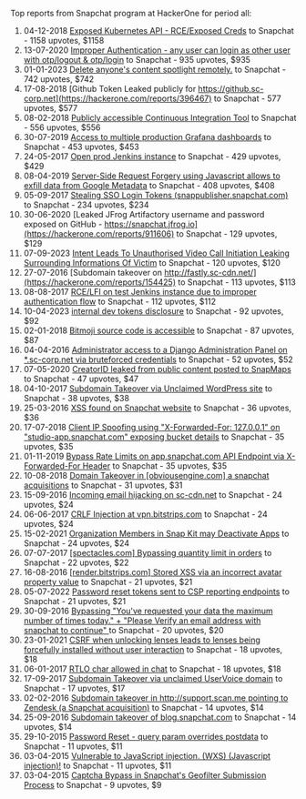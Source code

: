 Top reports from Snapchat program at HackerOne for period all:

1. 04-12-2018 [Exposed Kubernetes API - RCE/Exposed Creds](https://hackerone.com/reports/455645) to Snapchat - 1158 upvotes, $1158
2. 13-07-2020 [Improper Authentication - any user can login as other user with otp/logout & otp/login](https://hackerone.com/reports/921780) to Snapchat - 935 upvotes, $935
3. 01-01-2023 [Delete anyone's content spotlight remotely.](https://hackerone.com/reports/1819832) to Snapchat - 742 upvotes, $742
4. 17-08-2018 [Github Token Leaked publicly for https://github.sc-corp.net](https://hackerone.com/reports/396467) to Snapchat - 577 upvotes, $577
5. 08-02-2018 [Publicly accessible Continuous Integration Tool](https://hackerone.com/reports/313457) to Snapchat - 556 upvotes, $556
6. 30-07-2019 [Access to multiple production Grafana dashboards](https://hackerone.com/reports/663628) to Snapchat - 453 upvotes, $453
7. 24-05-2017 [Open prod Jenkins instance](https://hackerone.com/reports/231460) to Snapchat - 429 upvotes, $429
8. 08-04-2019 [Server-Side Request Forgery using Javascript allows to exfill data from Google Metadata](https://hackerone.com/reports/530974) to Snapchat - 408 upvotes, $408
9. 05-09-2017 [Stealing SSO Login Tokens (snappublisher.snapchat.com)](https://hackerone.com/reports/265943) to Snapchat - 234 upvotes, $234
10. 30-06-2020 [Leaked JFrog Artifactory  username and password exposed on GitHub - https://snapchat.jfrog.io](https://hackerone.com/reports/911606) to Snapchat - 129 upvotes, $129
11. 07-09-2023 [Intent Leads To Unauthorised Video Call Initiation Leaking Surrounding Informations Of Victim](https://hackerone.com/reports/2139260) to Snapchat - 120 upvotes, $120
12. 27-07-2016 [Subdomain takeover on http://fastly.sc-cdn.net/](https://hackerone.com/reports/154425) to Snapchat - 113 upvotes, $113
13. 08-08-2017 [RCE/LFI on test Jenkins instance due to improper authentication flow](https://hackerone.com/reports/258117) to Snapchat - 112 upvotes, $112
14. 10-04-2023 [internal dev tokens disclosure](https://hackerone.com/reports/1940443) to Snapchat - 92 upvotes, $92
15. 02-01-2018 [Bitmoji source code is accessible](https://hackerone.com/reports/301812) to Snapchat - 87 upvotes, $87
16. 04-04-2016 [Administrator access to a Django Administration Panel on *.sc-corp.net via bruteforced credentials](https://hackerone.com/reports/128114) to Snapchat - 52 upvotes, $52
17. 07-05-2020 [CreatorID leaked from public content posted to SnapMaps](https://hackerone.com/reports/867521) to Snapchat - 47 upvotes, $47
18. 04-10-2017 [Subdomain Takeover via Unclaimed WordPress site](https://hackerone.com/reports/274336) to Snapchat - 38 upvotes, $38
19. 25-03-2016 [XSS found on Snapchat website](https://hackerone.com/reports/125849) to Snapchat - 36 upvotes, $36
20. 17-07-2018 [Client IP Spoofing using "X-Forwarded-For: 127.0.0.1" on "studio-app.snapchat.com" exposing bucket details](https://hackerone.com/reports/382678) to Snapchat - 35 upvotes, $35
21. 01-11-2019 [Bypass Rate Limits on app.snapchat.com API Endpoint via X-Forwarded-For Header](https://hackerone.com/reports/727487) to Snapchat - 35 upvotes, $35
22. 10-08-2018 [Domain Takeover in [obviousengine.com] a snapchat acquisitions](https://hackerone.com/reports/392785) to Snapchat - 31 upvotes, $31
23. 15-09-2016 [Incoming email hijacking on sc-cdn.net](https://hackerone.com/reports/168476) to Snapchat - 24 upvotes, $24
24. 06-06-2017 [CRLF Injection at vpn.bitstrips.com](https://hackerone.com/reports/237357) to Snapchat - 24 upvotes, $24
25. 15-02-2021 [Organization Members in Snap Kit may Deactivate Apps](https://hackerone.com/reports/1103448) to Snapchat - 24 upvotes, $24
26. 07-07-2017 [[spectacles.com] Bypassing quantity limit in orders](https://hackerone.com/reports/246803) to Snapchat - 22 upvotes, $22
27. 16-08-2016 [[render.bitstrips.com] Stored XSS via an incorrect avatar property value](https://hackerone.com/reports/159878) to Snapchat - 21 upvotes, $21
28. 05-07-2022 [Password reset tokens sent to CSP reporting endpoints](https://hackerone.com/reports/1626281) to Snapchat - 21 upvotes, $21
29. 30-09-2016 [Bypassing "You've requested your data the maximum number of times today." + "Please Verify an email address with snapchat to continue" ](https://hackerone.com/reports/173043) to Snapchat - 20 upvotes, $20
30. 23-01-2021 [CSRF when unlocking lenses leads to lenses being forcefully installed without user interaction](https://hackerone.com/reports/1085336) to Snapchat - 18 upvotes, $18
31. 06-01-2017 [RTLO char allowed in chat](https://hackerone.com/reports/196222) to Snapchat - 18 upvotes, $18
32. 17-09-2017 [Subdomain Takeover via unclaimed UserVoice domain](https://hackerone.com/reports/269109) to Snapchat - 17 upvotes, $17
33. 02-02-2016 [Subdomain takeover in http://support.scan.me pointing to Zendesk (a Snapchat acquisition)](https://hackerone.com/reports/114134) to Snapchat - 14 upvotes, $14
34. 25-09-2016 [Subdomain takeover of blog.snapchat.com](https://hackerone.com/reports/171942) to Snapchat - 14 upvotes, $14
35. 29-10-2015 [Password Reset - query param overrides postdata](https://hackerone.com/reports/96636) to Snapchat - 11 upvotes, $11
36. 03-04-2015 [Vulnerable to JavaScript injection. (WXS)  (Javascript injection)!](https://hackerone.com/reports/54631) to Snapchat - 11 upvotes, $11
37. 03-04-2015 [Captcha Bypass in Snapchat's Geofilter Submission Process](https://hackerone.com/reports/54641) to Snapchat - 9 upvotes, $9
